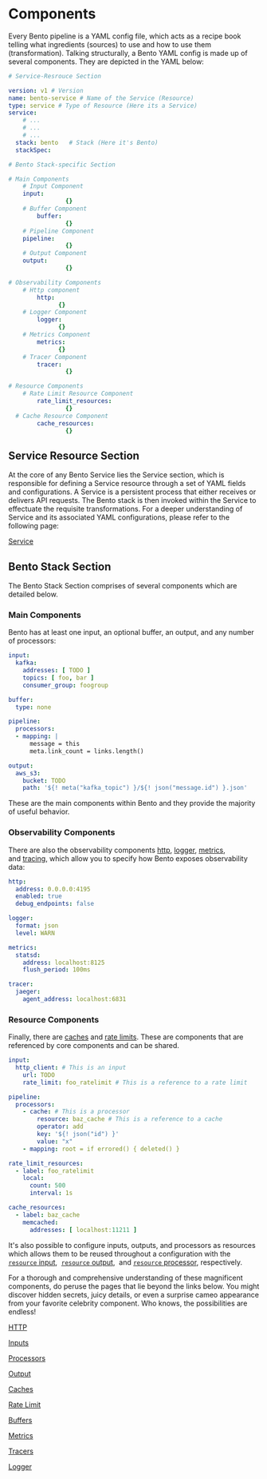 
# Components

Every Bento pipeline is a YAML config file, which acts as a recipe book telling what ingredients (sources) to use and how to use them (transformation). Talking structurally, a Bento YAML config is made up of several components. They are depicted in the YAML below:

```yaml
# Service-Resrouce Section

version: v1 # Version
name: bento-service # Name of the Service (Resource)
type: service # Type of Resource (Here its a Service)
service:
	# ...
	# ...
	# ... 
  stack: bento   # Stack (Here it's Bento)
  stackSpec:

# Bento Stack-specific Section

# Main Components
	# Input Component 
    input:
				{} 
	# Buffer Component
		buffer:
				{} 
	# Pipeline Component 
    pipeline:
				{} 
	# Output Component
    output: 
				{} 

# Observability Components
	# Http component
		http:
			  {}
	# Logger Component
		logger:
			  {}
	# Metrics Component
		metrics:
			  {}
	# Tracer Component
		tracer:
				{}

# Resource Components
	# Rate Limit Resource Component
		rate_limit_resources:
				{}
  # Cache Resource Component
		cache_resources: 
				{}
```

## Service Resource Section

At the core of any Bento Service lies the Service section, which is responsible for defining a Service resource through a set of YAML fields and configurations. A Service is a persistent process that either receives or delivers API requests. The Bento stack is then invoked within the Service to effectuate the requisite transformations. For a deeper understanding of Service and its associated YAML configurations, please refer to the following page:

[Service](/resources/service/)

## Bento Stack Section

The Bento Stack Section comprises of several components which are detailed below.

### **Main Components**

Bento has at least one input, an optional buffer, an output, and any number of processors:

```yaml
input:
  kafka:
    addresses: [ TODO ]
    topics: [ foo, bar ]
    consumer_group: foogroup

buffer:
  type: none

pipeline:
  processors:
  - mapping: |
      message = this
      meta.link_count = links.length()

output:
  aws_s3:
    bucket: TODO
    path: '${! meta("kafka_topic") }/${! json("message.id") }.json'
```

These are the main components within Bento and they provide the majority of useful behavior.

### **Observability Components**

There are also the observability components [http](/resources/stacks/bento/components/http/), [logger](/resources/stacks/bento/components/logger/), [metrics](/resources/stacks/bento/components/metrics/), and [tracing](/resources/stacks/bento/components/tracers/), which allow you to specify how Bento exposes observability data:

```yaml
http:
  address: 0.0.0.0:4195
  enabled: true
  debug_endpoints: false

logger:
  format: json
  level: WARN

metrics:
  statsd:
    address: localhost:8125
    flush_period: 100ms

tracer:
  jaeger:
    agent_address: localhost:6831
```

### **Resource Components**

Finally, there are [caches](/resources/stacks/bento/components/caches/) and [rate limits](/resources/stacks/bento/components/rate_limit/). These are components that are referenced by core components and can be shared.

```yaml
input:
  http_client: # This is an input
    url: TODO
    rate_limit: foo_ratelimit # This is a reference to a rate limit

pipeline:
  processors:
    - cache: # This is a processor
        resource: baz_cache # This is a reference to a cache
        operator: add
        key: '${! json("id") }'
        value: "x"
    - mapping: root = if errored() { deleted() }

rate_limit_resources:
  - label: foo_ratelimit
    local:
      count: 500
      interval: 1s

cache_resources:
  - label: baz_cache
    memcached:
      addresses: [ localhost:11211 ]
```

It's also possible to configure inputs, outputs, and processors as resources which allows them to be reused throughout a configuration with the [`resource` input](/resources/stacks/bento/components/inputs/),  [`resource` output](/resources/stacks/bento/components/output/),  and [`resource` processor](/resources/stacks/bento/components/processors/), respectively.

For a thorough and comprehensive understanding of these magnificent components, do peruse the pages that lie beyond the links below. You might discover hidden secrets, juicy details, or even a surprise cameo appearance from your favorite celebrity component. Who knows, the possibilities are endless!

[HTTP](/resources/stacks/bento/components/http/)

[Inputs](/resources/stacks/bento/components/inputs/)

[Processors](/resources/stacks/bento/components/processors/)

[Output](/resources/stacks/bento/components/output/)

[Caches](/resources/stacks/bento/components/caches/)

[Rate Limit](/resources/stacks/bento/components/rate_limit/)

[Buffers](/resources/stacks/bento/components/buffers/)

[Metrics](/resources/stacks/bento/components/metrics/)

[Tracers](/resources/stacks/bento/components/tracers/)

[Logger](/resources/stacks/bento/components/logger/)